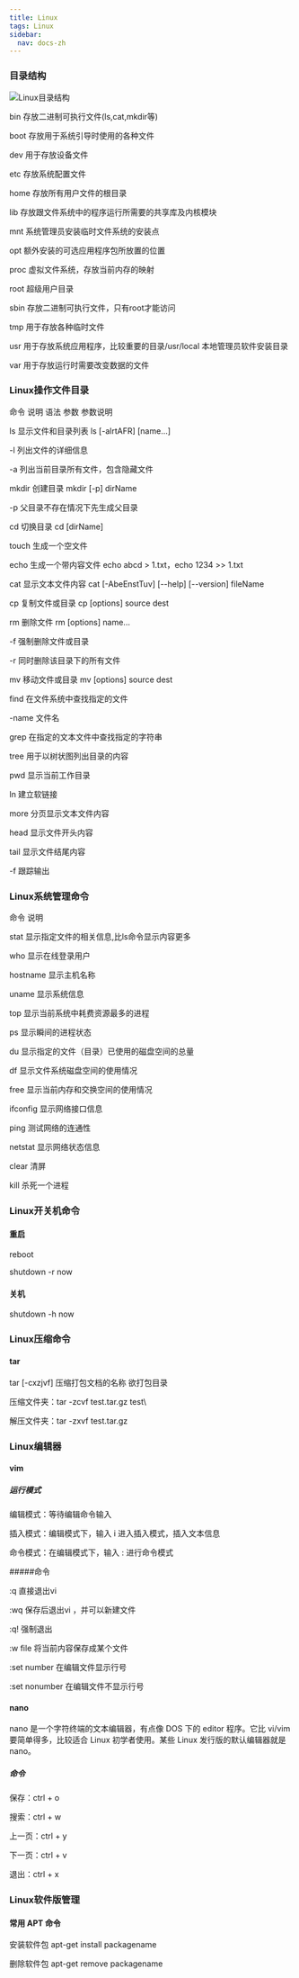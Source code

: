 ```yaml
---
title: Linux
tags: Linux
sidebar:
  nav: docs-zh
---
```

### 目录结构

![Linux目录结构](https://jialiangbujiaj1a.github.io/imgs/Linux/Linux目录结构.png)


bin	存放二进制可执行文件(ls,cat,mkdir等)

boot	存放用于系统引导时使用的各种文件

dev	用于存放设备文件

etc	存放系统配置文件

home	存放所有用户文件的根目录

lib	存放跟文件系统中的程序运行所需要的共享库及内核模块

mnt	系统管理员安装临时文件系统的安装点

opt	额外安装的可选应用程序包所放置的位置

proc	虚拟文件系统，存放当前内存的映射

root	超级用户目录

sbin	存放二进制可执行文件，只有root才能访问

tmp	用于存放各种临时文件

usr	用于存放系统应用程序，比较重要的目录/usr/local 本地管理员软件安装目录

var	用于存放运行时需要改变数据的文件

### Linux操作文件目录

命令	说明	语法	参数	参数说明

ls	显示文件和目录列表	ls [-alrtAFR] [name...]		

-l	列出文件的详细信息

-a	列出当前目录所有文件，包含隐藏文件

mkdir	创建目录	mkdir [-p] dirName	
	
-p	父目录不存在情况下先生成父目录

cd	切换目录	cd [dirName]	
	
touch	生成一个空文件		
	
echo	生成一个带内容文件	echo abcd > 1.txt，echo 1234 >> 1.txt
		
cat	显示文本文件内容	cat [-AbeEnstTuv] [--help] [--version] fileName	
	
cp	复制文件或目录	cp [options] source dest	
	
rm	删除文件	rm [options] name...
		
-f	强制删除文件或目录

-r	同时删除该目录下的所有文件

mv	移动文件或目录	mv [options] source dest	
	
find	在文件系统中查找指定的文件		
	
-name	文件名

grep	在指定的文本文件中查找指定的字符串		
	
tree	用于以树状图列出目录的内容		
	
pwd	显示当前工作目录			

ln	建立软链接			

more	分页显示文本文件内容			

head	显示文件开头内容	
		
tail	显示文件结尾内容		
	
-f	跟踪输出

### Linux系统管理命令

命令	说明

stat	显示指定文件的相关信息,比ls命令显示内容更多

who	显示在线登录用户

hostname	显示主机名称

uname	显示系统信息

top	显示当前系统中耗费资源最多的进程

ps	显示瞬间的进程状态

du	显示指定的文件（目录）已使用的磁盘空间的总量

df	显示文件系统磁盘空间的使用情况

free	显示当前内存和交换空间的使用情况

ifconfig	显示网络接口信息

ping	测试网络的连通性

netstat	显示网络状态信息

clear	清屏

kill	杀死一个进程

### Linux开关机命令

#### 重启

reboot

shutdown -r now

#### 关机

shutdown -h now

### Linux压缩命令

#### tar 

tar [-cxzjvf] 压缩打包文档的名称 欲打包目录

压缩文件夹：tar -zcvf test.tar.gz test\

解压文件夹：tar -zxvf test.tar.gz

### Linux编辑器

#### vim
##### 运行模式

编辑模式：等待编辑命令输入

插入模式：编辑模式下，输入 i 进入插入模式，插入文本信息

命令模式：在编辑模式下，输入 : 进行命令模式

#####命令

:q 直接退出vi

:wq 保存后退出vi ，并可以新建文件

:q! 强制退出

:w file 将当前内容保存成某个文件

:set number 在编辑文件显示行号

:set nonumber 在编辑文件不显示行号

#### nano

nano 是一个字符终端的文本编辑器，有点像 DOS 下的 editor 程序。它比 vi/vim 要简单得多，比较适合 Linux 初学者使用。某些 Linux 发行版的默认编辑器就是 nano。

##### 命令

保存：ctrl + o

搜索：ctrl + w

上一页：ctrl + y

下一页：ctrl + v

退出：ctrl + x

### Linux软件版管理

#### 常用 APT 命令

安装软件包  apt-get install packagename

删除软件包  apt-get remove packagename
